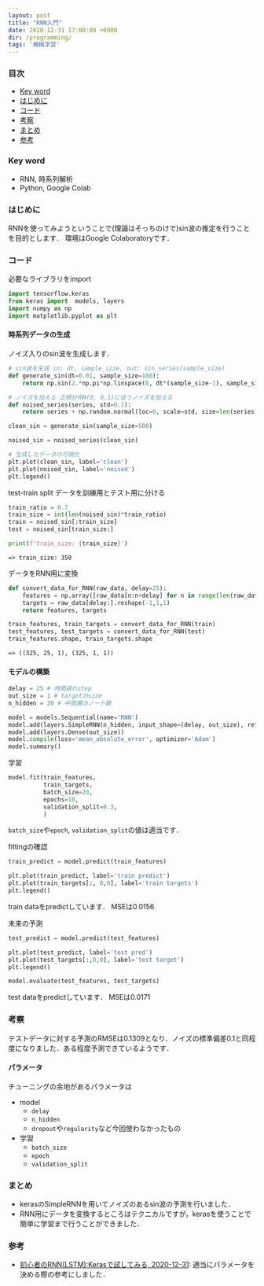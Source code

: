 ```yaml
---
layout: post
title: "RNN入門"
date: 2020-12-31 17:00:00 +0900
dir: /programming/
tags: '機械学習'
---
```


### 目次
- [Key word](#key-word)
- [はじめに](#はじめに)
- [コード](#コード)
- [考察](#考察)
- [まとめ](#まとめ)
- [参考](#参考)

### Key word
- RNN, 時系列解析
- Python, Google Colab

### はじめに
RNNを使ってみようということで(理論はそっちのけで)sin波の推定を行うことを目的とします．
環境はGoogle Colaboratoryです．

### コード
必要なライブラリをimport

```python
import tensorflow.keras
from keras import  models, layers
import numpy as np
import matplotlib.pyplot as plt
```

#### 時系列データの生成
ノイズ入りのsin波を生成します．
```python
# sin波を生成 in: dt, sample_size, out: sin_series(sample_size)
def generate_sin(dt=0.01, sample_size=100):
    return np.sin(2.*np.pi*np.linspace(0, dt*(sample_size-1), sample_size))

# ノイズを加える 正規分布N(0, 0.1)に従うノイズを加える
def noised_series(series, std=0.1):
    return series + np.random.normal(loc=0, scale=std, size=len(series))

clean_sin = generate_sin(sample_size=500)

noised_sin = noised_series(clean_sin)

# 生成したデータの可視化
plt.plot(clean_sin, label='clean')
plt.plot(noised_sin, label='noised')
plt.legend()
```

test-train split
データを訓練用とテスト用に分ける
```python
train_ratio = 0.7
train_size = int(len(noised_sin)*train_ratio)
train = noised_sin[:train_size]
test = noised_sin[train_size:]

print(f'train_size: {train_size}')
```
`=> train_size: 350`


データをRNN用に変換
```python
def convert_data_for_RNN(raw_data, delay=25):
    features = np.array([raw_data[n:n+delay] for n in range(len(raw_data)-delay)]).reshape(-1, 25,1)
    targets = raw_data[delay:].reshape(-1,1,1)
    return features, targets

train_features, train_targets = convert_data_for_RNN(train)
test_features, test_targets = convert_data_for_RNN(test)
train_features.shape, train_targets.shape
```
`=> ((325, 25, 1), (325, 1, 1))`


#### モデルの構築
```python
delay = 25 # 時間遅れstep
out_size = 1 # targetのsize
n_hidden = 20 # 中間層のノード数

model = models.Sequential(name='RNN')
model.add(layers.SimpleRNN(n_hidden, input_shape=(delay, out_size), return_sequences=False))
model.add(layers.Dense(out_size))
model.compile(loss='mean_absolute_error', optimizer='Adam')
model.summary()
```
<!--
Model: "RNN"
_________________________________________________________________
Layer (type)                 Output Shape              Param #
=================================================================
simple_rnn_10 (SimpleRNN)    (None, 20)                440
_________________________________________________________________
dense_10 (Dense)             (None, 1)                 21
=================================================================
Total params: 461
Trainable params: 461
Non-trainable params: 0
_________________________________________________________________ -->

学習
```python
model.fit(train_features,
          train_targets,
          batch_size=20,
          epochs=10,
          validation_split=0.3,
          )
```
`batch_size`や`epoch`, `validation_split`の値は適当です．

fittingの確認
```python
train_predict = model.predict(train_features)

plt.plot(train_predict, label='train predict')
plt.plot(train_targets[:, 0,0], label='train targets')
plt.legend()
```
train dataをpredictしています．
MSEは0.0156

未来の予測
```python
test_predict = model.predict(test_features)

plt.plot(test_predict, label='test pred')
plt.plot(test_targets[:,0,0], label='test target')
plt.legend()

model.evaluate(test_features, test_targets)
```
test dataをpredictしています．
MSEは0.0171

### 考察
テストデータに対する予測のRMSEは0.1309となり．ノイズの標準偏差0.1と同程度になりました．ある程度予測できているようです．

#### パラメータ
チューニングの余地があるパラメータは
- model
  - `delay`
  - `n_hidden`
  - `dropout`や`regularity`など今回使わなかったもの
- 学習
  - `batch_size`
  - `epoch`
  - `validation_split`

### まとめ
- kerasのSimpleRNNを用いてノイズのあるsin波の予測を行いました．
- RNN用にデータを変換するところはテクニカルですが，kerasを使うことで簡単に学習まで行うことができました．


### 参考
- [初心者のRNN(LSTM):Kerasで試してみる, 2020-12-31](https://qiita.com/sasayabaku/items/b7872a3b8acc7d6261bf): 適当にパラメータを決める際の参考にしました．
